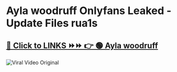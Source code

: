 
 # Ayla woodruff Onlyfans Leaked - Update Files rua1s

## <h2><a href="https://clipsfans.com/Ayla_woodruff&ref=git">🔗 Click to LINKS ⏩⏩ 👉 🟢 Ayla woodruff </a></h2>

<a href="https://clipsfans.com/Ayla_woodruff&ref=git" rel="nofollow" data-target="animated-image.originalLink"><img src="https://i.ibb.co.com/xMMVF88/686577567.gif" alt="Viral Video Original" style="max-width: 100%; display: inline-block;" data-target="animated-image.originalImage"></a>

